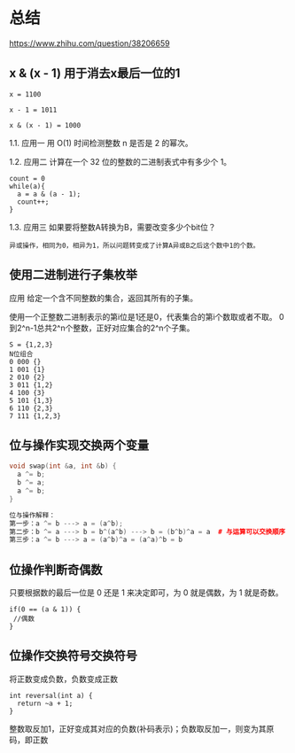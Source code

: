 # 总结 
https://www.zhihu.com/question/38206659

##  x & (x - 1) 用于消去x最后一位的1
    x = 1100
    
    x - 1 = 1011
    
    x & (x - 1) = 1000


1.1. 应用一 用 O(1) 时间检测整数 n 是否是 2 的幂次。

1.2. 应用二 计算在一个 32 位的整数的二进制表式中有多少个 1。
```
count = 0  
while(a){  
  a = a & (a - 1);  
  count++;  
}  
```

1.3. 应用三 如果要将整数A转换为B，需要改变多少个bit位？

    异或操作，相同为0，相异为1，所以问题转变成了计算A异或B之后这个数中1的个数。


## 使用二进制进行子集枚举

应用 给定一个含不同整数的集合，返回其所有的子集。

使用一个正整数二进制表示的第i位是1还是0，代表集合的第i个数取或者不取。
0到2^n-1总共2^n个整数，正好对应集合的2^n个子集。

``` 
S = {1,2,3}
N位组合
0 000 {}
1 001 {1}
2 010 {2}
3 011 {1,2}
4 100 {3}
5 101 {1,3}
6 110 {2,3}
7 111 {1,2,3}
```

## 位与操作实现交换两个变量
``` cpp
void swap(int &a, int &b) {
  a ^= b;
  b ^= a;
  a ^= b;
}

位与操作解释：
第一步：a ^= b ---> a = (a^b); 
第二步：b ^= a ---> b = b^(a^b) ---> b = (b^b)^a = a  # 与运算可以交换顺序
第三步：a ^= b ---> a = (a^b)^a = (a^a)^b = b

```
## 位操作判断奇偶数​

只要根据数的最后一位是 0 还是 1 来决定即可，为 0 就是偶数，为 1 就是奇数。
```
if(0 == (a & 1)) {
 //偶数
}
```

## 位操作交换符号交换符号

将正数变成负数，负数变成正数
```
int reversal(int a) {
  return ~a + 1;
}
```
整数取反加1，正好变成其对应的负数(补码表示)；负数取反加一，则变为其原码，即正数
